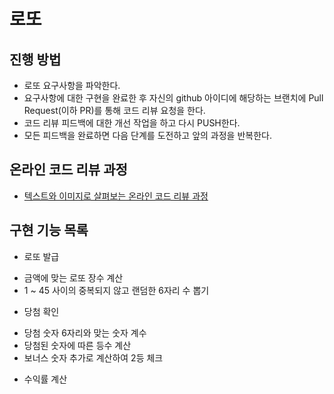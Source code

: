 # 로또
## 진행 방법
* 로또 요구사항을 파악한다.
* 요구사항에 대한 구현을 완료한 후 자신의 github 아이디에 해당하는 브랜치에 Pull Request(이하 PR)를 통해 코드 리뷰 요청을 한다.
* 코드 리뷰 피드백에 대한 개선 작업을 하고 다시 PUSH한다.
* 모든 피드백을 완료하면 다음 단계를 도전하고 앞의 과정을 반복한다.

## 온라인 코드 리뷰 과정
* [텍스트와 이미지로 살펴보는 온라인 코드 리뷰 과정](https://github.com/next-step/nextstep-docs/tree/master/codereview)

## 구현 기능 목록
* 로또 발급
- 금액에 맞는 로또 장수 계산
- 1 ~ 45 사이의 중복되지 않고 랜덤한 6자리 수 뽑기

* 당첨 확인
- 당첨 숫자 6자리와 맞는 숫자 계수
- 당첨된 숫자에 따른 등수 계산
- 보너스 숫자 추가로 계산하여 2등 체크

* 수익률 계산
